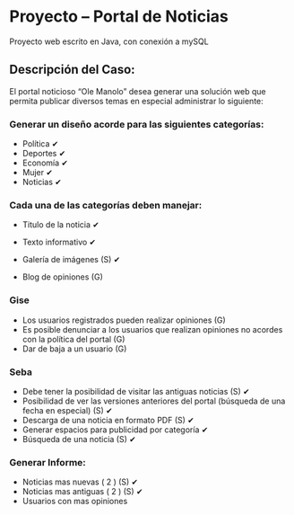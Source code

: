 # Proyecto – Portal de Noticias

Proyecto web escrito en Java, con conexión a mySQL

## Descripción del Caso:

El portal noticioso “Ole Manolo” desea generar una solución web que permita publicar diversos temas en especial administrar lo siguiente:

### Generar un diseño acorde para las siguientes categorías:

 + Política ✔
 + Deportes ✔
 + Economía ✔
 + Mujer    ✔
 + Noticias ✔

### Cada una de las categorías deben manejar:

 + Titulo de la noticia ✔
 + Texto informativo    ✔
 + Galería de imágenes (S) ✔

 + Blog de opiniones (G)


### Gise
* Los usuarios registrados pueden realizar opiniones (G)
* Es posible denunciar a los usuarios que realizan opiniones no acordes con la política del portal (G)
* Dar de baja a un usuario (G)

### Seba
* Debe tener la posibilidad de visitar las antiguas noticias (S) ✔
* Posibilidad de ver las versiones anteriores del portal (búsqueda de una fecha en especial) (S) ✔
* Descarga de una noticia en formato PDF (S) ✔
* Generar espacios para publicidad por categoría ✔
* Búsqueda de una noticia (S) ✔


### Generar Informe:
 + Noticias mas nuevas ( 2 ) (S) ✔
 + Noticias mas antiguas ( 2 ) (S) ✔
 + Usuarios con mas opiniones
